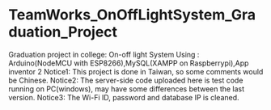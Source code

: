 # TeamWorks_OnOffLightSystem_Graduation_Project
Graduation project in college: On-off light System
Using : Arduino(NodeMCU with ESP8266),MySQL(XAMPP on Raspberrypi),App inventor 2
Notice1: This project is done in Taiwan, so some comments would be Chinese. 
Notice2: The server-side code uploaded here is test code running on PC(windows), may have some differences between the last version.
Notice3: The Wi-Fi ID, password and database IP is cleaned. 
